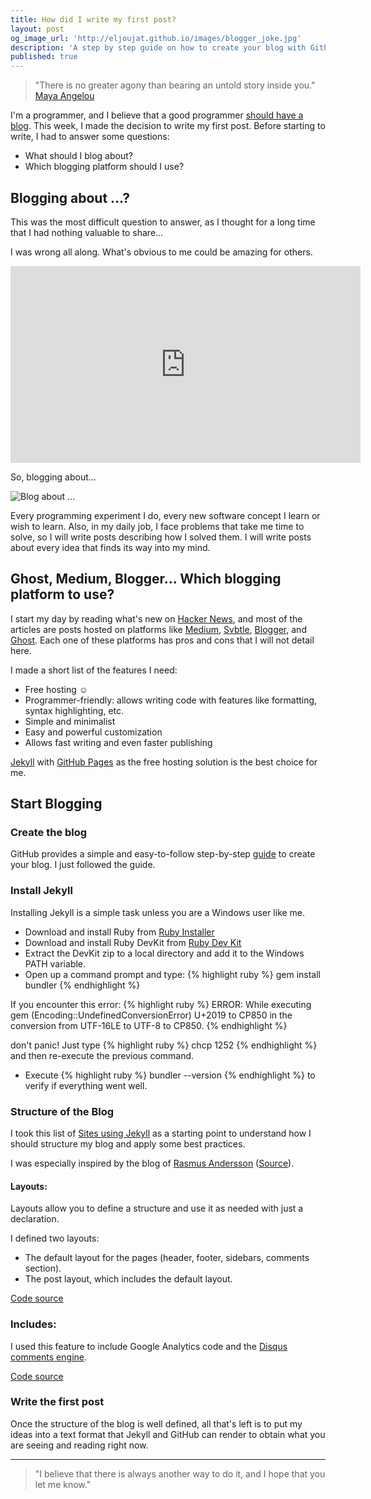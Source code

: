 ```yaml
---
title: How did I write my first post?
layout: post
og_image_url: 'http://eljoujat.github.io/images/blogger_joke.jpg'
description: 'A step by step guide on how to create your blog with Github and Jekyll '
published: true
---
```


> "There is no greater agony than bearing an untold story inside you."
[Maya Angelou](http://www.mayaangelou.com/)

I'm a programmer, and I believe that a good programmer [should have a blog](http://architects.dzone.com/articles/why-programmers-should-have). This week, I made the decision to write my first post. Before starting to write, I had to answer some questions:

- What should I blog about?
- Which blogging platform should I use?

## Blogging about ...?

This was the most difficult question to answer, as I thought for a long time that I had nothing valuable to share...

I was wrong all along. What's obvious to me could be amazing for others.  
<iframe width="560" height="315" src="https://www.youtube.com/embed/xcmI5SSQLmE" frameborder="0" allowfullscreen></iframe>

So, blogging about...

![Blog about ...](/images/blogger_joke.jpg)

Every programming experiment I do, every new software concept I learn or wish to learn. Also, in my daily job, I face problems that take me time to solve, so I will write posts describing how I solved them. I will write posts about every idea that finds its way into my mind.

## Ghost, Medium, Blogger... Which blogging platform to use?

I start my day by reading what's new on [Hacker News](https://news.ycombinator.com/news), and most of the articles are posts hosted on platforms like [Medium](https://medium.com/), [Svbtle](https://svbtle.com/), [Blogger](https://www.blogger.com), and [Ghost](https://ghost.org/). Each one of these platforms has pros and cons that I will not detail here.

I made a short list of the features I need:

- Free hosting ☺
- Programmer-friendly: allows writing code with features like formatting, syntax highlighting, etc.
- Simple and minimalist
- Easy and powerful customization
- Allows fast writing and even faster publishing

[Jekyll](http://jekyllrb.com/) with [GitHub Pages](http://pages.github.com/) as the free hosting solution is the best choice for me.

## Start Blogging

### Create the blog

GitHub provides a simple and easy-to-follow step-by-step [guide](https://pages.github.com/) to create your blog. I just followed the guide.

### Install Jekyll

Installing Jekyll is a simple task unless you are a Windows user like me.

- Download and install Ruby from [Ruby Installer](http://rubyinstaller.org/downloads#download-links)
- Download and install Ruby DevKit from [Ruby Dev Kit](http://rubyinstaller.org/downloads#download-links)
- Extract the DevKit zip to a local directory and add it to the Windows PATH variable.
- Open up a command prompt and type: {% highlight ruby %} gem install bundler {% endhighlight %}

If you encounter this error:
{% highlight ruby %}
ERROR:  While executing gem (Encoding::UndefinedConversionError)
    U+2019 to CP850 in the conversion from UTF-16LE to UTF-8 to CP850.
{% endhighlight %}

don't panic! Just type {% highlight ruby %} chcp 1252 {% endhighlight %} and then re-execute the previous command.

- Execute {% highlight ruby %} bundler --version {% endhighlight %} to verify if everything went well.

### Structure of the Blog

I took this list of [Sites using Jekyll](http://jekyllrb.com/docs/sites/) as a starting point to understand how I should structure my blog and apply some best practices.

I was especially inspired by the blog of [Rasmus Andersson](http://rsms.me/) ([Source](https://github.com/rsms/rsms.github.com)).

#### Layouts:

Layouts allow you to define a structure and use it as needed with just a declaration.

I defined two layouts:

- The default layout for the pages (header, footer, sidebars, comments section).
- The post layout, which includes the default layout.

[Code source](https://github.com/eljoujat/eljoujat.github.io/tree/master/_layouts)

### Includes:

I used this feature to include Google Analytics code and the [Disqus comments engine](https://disqus.com/).

[Code source](https://github.com/eljoujat/eljoujat.github.io/tree/master/_includes)

### Write the first post

Once the structure of the blog is well defined, all that's left is to put my ideas into a text format that Jekyll and GitHub can render to obtain what you are seeing and reading right now.

***

> "I believe that there is always another way to do it, and I hope that you let me know."

